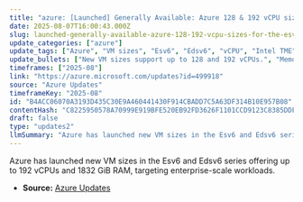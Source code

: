 ```yaml
---
title: "azure: [Launched] Generally Available: Azure 128 & 192 vCPU sizes for the Esv6 and Edsv6 series VMs"
date: 2025-08-07T16:00:43.000Z
slug: launched-generally-available-azure-128-192-vcpu-sizes-for-the-esv6-and-edsv6-series-vms
update_categories: ["azure"]
update_tags: ["Azure", "VM sizes", "Esv6", "Edsv6", "vCPU", "Intel TME"]
update_bullets: ["New VM sizes support up to 128 and 192 vCPUs.", "Memory capacity up to 1832 GiB RAM.", "Suitable for in-memory analytics, large relational databases, and in-memory cache workloads.", "Include Intel Total Memory Encryption (Intel TME) for enhanced security."]
timeframes: ["2025-08"]
link: "https://azure.microsoft.com/updates?id=499918"
source: "Azure Updates"
timeframeKey: "2025-08"
id: "B4ACC06070A3193D435C30E9A460441430F914CBADD7C5A63DF314B10E957B08"
contentHash: "C8225950578A70999E919BFE520EB92FD3626F1101CCD9123C8385DDFC43FEBE"
draft: false
type: "updates2"
llmSummary: "Azure has launched new VM sizes in the Esv6 and Edsv6 series offering up to 192 vCPUs and 1832 GiB RAM, targeting enterprise-scale workloads."
---
```


Azure has launched new VM sizes in the Esv6 and Edsv6 series offering up to 192 vCPUs and 1832 GiB RAM, targeting enterprise-scale workloads.

- **Source:** [Azure Updates](https://azure.microsoft.com/updates?id=499918)
